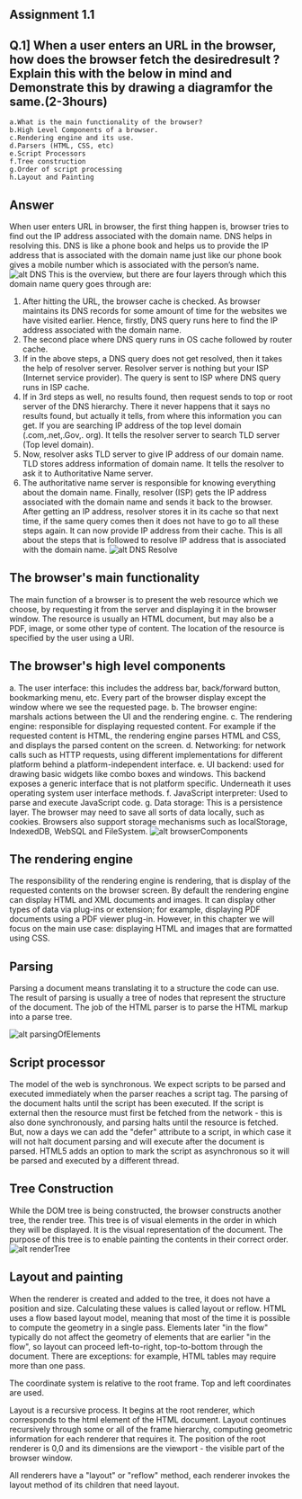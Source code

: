 ## Assignment 1.1

## Q.1] When a user enters an URL in the browser, how does the browser fetch the desiredresult ? Explain this with the below in mind and Demonstrate this by drawing a diagramfor the same.(2-3hours)

    a.What is the main functionality of the browser?
    b.High Level Components of a browser.
    c.Rendering engine and its use.
    d.Parsers (HTML, CSS, etc)
    e.Script Processors
    f.Tree construction
    g.Order of script processing
    h.Layout and Painting

## Answer

When user enters URL in browser, the first thing happen is, browser tries to find out the IP address associated with the domain name. DNS helps in resolving this. DNS is like a phone book and helps us to provide the IP address that is associated with the domain name just like our phone book gives a mobile number which is associated with the person’s name.
![alt DNS](./images/dns.png)
This is the overview, but there are four layers through which this domain name query goes through are:

1. After hitting the URL, the browser cache is checked. As browser maintains its DNS records for some amount of time for the websites we have visited earlier. Hence, firstly, DNS query runs here to find the IP address associated with the domain name.
2. The second place where DNS query runs in OS cache followed by router cache.
3. If in the above steps, a DNS query does not get resolved, then it takes the help of resolver server. Resolver server is nothing but your ISP (Internet service provider). The query is sent to ISP where DNS query runs in ISP cache.
4. If in 3rd steps as well, no results found, then request sends to top or root server of the DNS hierarchy. There it never happens that it says no results found, but actually it tells, from where this information you can get. If you are searching IP address of the top level domain (.com,.net,.Gov,. org). It tells the resolver server to search TLD server (Top level domain).
5. Now, resolver asks TLD server to give IP address of our domain name. TLD stores address information of domain name. It tells the resolver to ask it to Authoritative Name server.
6. The authoritative name server is responsible for knowing everything about the domain name. Finally, resolver (ISP) gets the IP address associated with the domain name and sends it back to the browser.
   After getting an IP address, resolver stores it in its cache so that next time, if the same query comes then it does not have to go to all these steps again. It can now provide IP address from their cache.
   This is all about the steps that is followed to resolve IP address that is associated with the domain name.
   ![alt DNS Resolve](./images/dns_resolve.png)

## The browser's main functionality

The main function of a browser is to present the web resource which we choose, by requesting it from the server and displaying it in the browser window. The resource is usually an HTML document, but may also be a PDF, image, or some other type of content. The location of the resource is specified by the user using a URI.

## The browser's high level components

a. The user interface: this includes the address bar, back/forward button, bookmarking menu, etc. Every part of the browser display except the window where we see the requested page.
b. The browser engine: marshals actions between the UI and the rendering engine.
c. The rendering engine: responsible for displaying requested content. For example if the requested content is HTML, the rendering engine parses HTML and CSS, and displays the parsed content on the screen.
d. Networking: for network calls such as HTTP requests, using different implementations for different platform behind a platform-independent interface.
e. UI backend: used for drawing basic widgets like combo boxes and windows. This backend exposes a generic interface that is not platform specific. Underneath it uses operating system user interface methods.
f. JavaScript interpreter: Used to parse and execute JavaScript code.
g. Data storage: This is a persistence layer. The browser may need to save all sorts of data locally, such as cookies. Browsers also support storage mechanisms such as localStorage, IndexedDB, WebSQL and FileSystem.
![alt browserComponents](./images/browserComponents.png)

## The rendering engine

The responsibility of the rendering engine is rendering, that is display of the requested contents on the browser screen.
By default the rendering engine can display HTML and XML documents and images. It can display other types of data via plug-ins or extension; for example, displaying PDF documents using a PDF viewer plug-in. However, in this chapter we will focus on the main use case: displaying HTML and images that are formatted using CSS.

## Parsing

Parsing a document means translating it to a structure the code can use. The result of parsing is usually a tree of nodes that represent the structure of the document.
The job of the HTML parser is to parse the HTML markup into a parse tree.

![alt parsingOfElements](./images/parsing-model.png)

## Script processor

The model of the web is synchronous. We expect scripts to be parsed and executed immediately when the parser reaches a script tag.
The parsing of the document halts until the script has been executed. If the script is external then the resource must first be fetched from the network - this is also done synchronously, and parsing halts until the resource is fetched. But, now a days we can add the "defer" attribute to a script, in which case it will not halt document parsing and will execute after the document is parsed. HTML5 adds an option to mark the script as asynchronous so it will be parsed and executed by a different thread.

## Tree Construction

While the DOM tree is being constructed, the browser constructs another tree, the render tree. This tree is of visual elements in the order in which they will be displayed. It is the visual representation of the document. The purpose of this tree is to enable painting the contents in their correct order.
![alt renderTree](./images/renderTree.png)

## Layout and painting

When the renderer is created and added to the tree, it does not have a position and size. Calculating these values is called layout or reflow.
HTML uses a flow based layout model, meaning that most of the time it is possible to compute the geometry in a single pass. Elements later "in the flow" typically do not affect the geometry of elements that are earlier "in the flow", so layout can proceed left-to-right, top-to-bottom through the document. There are exceptions: for example, HTML tables may require more than one pass.

The coordinate system is relative to the root frame. Top and left coordinates are used.

Layout is a recursive process. It begins at the root renderer, which corresponds to the html element of the HTML document. Layout continues recursively through some or all of the frame hierarchy, computing geometric information for each renderer that requires it.
The position of the root renderer is 0,0 and its dimensions are the viewport - the visible part of the browser window.

All renderers have a "layout" or "reflow" method, each renderer invokes the layout method of its children that need layout.
